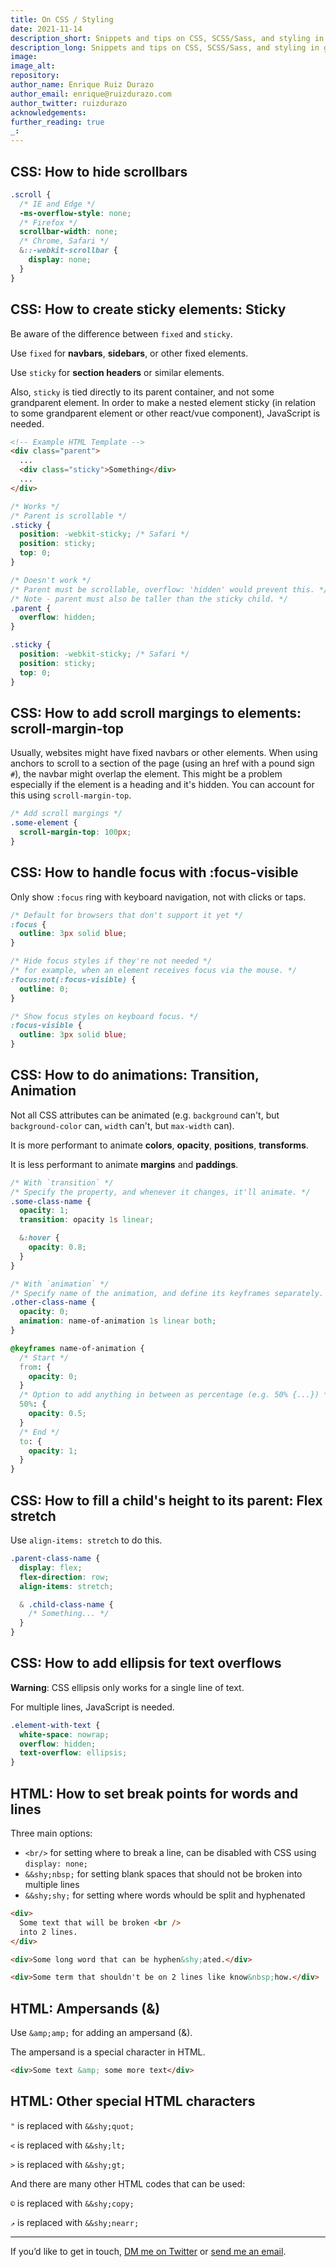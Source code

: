 ```yaml
---
title: On CSS / Styling
date: 2021-11-14
description_short: Snippets and tips on CSS, SCSS/Sass, and styling in general.
description_long: Snippets and tips on CSS, SCSS/Sass, and styling in general.
image:
image_alt:
repository:
author_name: Enrique Ruiz Durazo
author_email: enrique@ruizdurazo.com
author_twitter: ruizdurazo
acknowledgements:
further_reading: true
_:
---
```


<!-- --- -->

## CSS: How to hide scrollbars

```scss
.scroll {
  /* IE and Edge */
  -ms-overflow-style: none;
  /* Firefox */
  scrollbar-width: none;
  /* Chrome, Safari */
  &::-webkit-scrollbar {
    display: none;
  }
}
```

<!-- --- -->

## CSS: How to create sticky elements: Sticky

Be aware of the difference between `fixed` and `sticky`.

Use `fixed` for **navbars**, **sidebars**, or other fixed elements.

Use `sticky` for **section headers** or similar elements.

Also, `sticky` is tied directly to its parent container, and not some grandparent element. In order to make a nested element sticky (in relation to some grandparent element or other react/vue component), JavaScript is needed.

```html
<!-- Example HTML Template -->
<div class="parent">
  ...
  <div class="sticky">Something</div>
  ...
</div>
```

```css
/* Works */
/* Parent is scrollable */
.sticky {
  position: -webkit-sticky; /* Safari */
  position: sticky;
  top: 0;
}
```

```css
/* Doesn't work */
/* Parent must be scrollable, overflow: 'hidden' would prevent this. */
/* Note - parent must also be taller than the sticky child. */
.parent {
  overflow: hidden;
}

.sticky {
  position: -webkit-sticky; /* Safari */
  position: sticky;
  top: 0;
}
```

<!-- --- -->

## CSS: How to add scroll margings to elements: scroll-margin-top

Usually, websites might have fixed navbars or other elements. When using anchors to scroll to a section of the page (using an href with a pound sign `#`), the navbar might overlap the element. This might be a problem especially if the element is a heading and it's hidden. You can account for this using `scroll-margin-top`.

```css
/* Add scroll margings */
.some-element {
  scroll-margin-top: 100px;
}
```

<!-- --- -->

## CSS: How to handle focus with :focus-visible

Only show `:focus` ring with keyboard navigation, not with clicks or taps.

```css
/* Default for browsers that don't support it yet */
:focus {
  outline: 3px solid blue;
}

/* Hide focus styles if they're not needed */
/* for example, when an element receives focus via the mouse. */
:focus:not(:focus-visible) {
  outline: 0;
}

/* Show focus styles on keyboard focus. */
:focus-visible {
  outline: 3px solid blue;
}
```

<!-- --- -->

## CSS: How to do animations: Transition, Animation

Not all CSS attributes can be animated (e.g. `background` can't, but `background-color` can, `width` can't, but `max-width` can).

It is more performant to animate **colors**, **opacity**, **positions**, **transforms**.

It is less performant to animate **margins** and **paddings**.

```scss
/* With `transition` */
/* Specify the property, and whenever it changes, it'll animate. */
.some-class-name {
  opacity: 1;
  transition: opacity 1s linear;

  &:hover {
    opacity: 0.8;
  }
}

/* With `animation` */
/* Specify name of the animation, and define its keyframes separately. */
.other-class-name {
  opacity: 0;
  animation: name-of-animation 1s linear both;
}

@keyframes name-of-animation {
  /* Start */
  from: {
    opacity: 0;
  }
  /* Option to add anything in between as percentage (e.g. 50% {...}) */
  50%: {
    opacity: 0.5;
  }
  /* End */
  to: {
    opacity: 1;
  }
}
```

<!-- --- -->

## CSS: How to fill a child's height to its parent: Flex stretch

Use `align-items: stretch` to do this.

```scss
.parent-class-name {
  display: flex;
  flex-direction: row;
  align-items: stretch;

  & .child-class-name {
    /* Something... */
  }
}
```

<!-- --- -->

## CSS: How to add ellipsis for text overflows

**Warning**: CSS ellipsis only works for a single line of text.

For multiple lines, JavaScript is needed.

```css
.element-with-text {
  white-space: nowrap;
  overflow: hidden;
  text-overflow: ellipsis;
}
```

<!-- --- -->

## HTML: How to set break points for words and lines

Three main options:

- `<br/>` for setting where to break a line, can be disabled with CSS using `display: none;`
- `&&shy;nbsp;` for setting blank spaces that should not be broken into multiple lines
- `&&shy;shy;` for setting where words whould be split and hyphenated

```html
<div>
  Some text that will be broken <br />
  into 2 lines.
</div>

<div>Some long word that can be hyphen&shy;ated.</div>

<div>Some term that shouldn't be on 2 lines like know&nbsp;how.</div>
```

<!-- --- -->

## HTML: Ampersands (&)

Use `&amp;amp;` for adding an ampersand (&).

The ampersand is a special character in HTML.

```html
<div>Some text &amp; some more text</div>
```

<!-- --- -->

## HTML: Other special HTML characters

`"` is replaced with `&&shy;quot;`

`<` is replaced with `&&shy;lt;`

`>` is replaced with `&&shy;gt;`

And there are many other HTML codes that can be used:

`©` is replaced with `&&shy;copy;`

`↗` is replaced with `&&shy;nearr;`

---

If you’d like to get in touch, [DM me on Twitter](https://twitter.com/ruizdurazo) or [send me an email](mailto:enrique@ruizdurazo.com).
